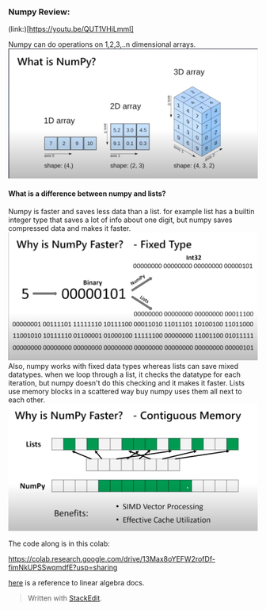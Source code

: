 
### Numpy Review:
(link:)[https://youtu.be/QUT1VHiLmmI]

Numpy can do operations on 1,2,3,..n dimensional arrays.
<img src="dimension.JPG">

#### What is a difference between numpy and lists?
Numpy is faster and saves less data than a list. for example list has a builtin integer type that saves a lot of info about one digit, but numpy saves compressed data and makes it faster.
<img src="numpy-vs-list.JPG">
Also, numpy works with fixed data types whereas lists can save mixed datatypes. when we loop through a list, it checks the datatype for each iteration, but numpy doesn't do this checking and it makes it faster.
Lists use memory blocks in a scattered way buy numpy uses them all next to each other. 
<img src="numpy-vs-list-memory.JPG">

The code along is in this colab:

https://colab.research.google.com/drive/13Max8oYEFW2rofDf-fimNkUPSSwqmdfE?usp=sharing

[here]([https://numpy.org/doc/stable/reference/routines.linalg.html](https://numpy.org/doc/stable/reference/routines.linalg.html)) is a reference to linear algebra docs.



> Written with [StackEdit](https://stackedit.io/).